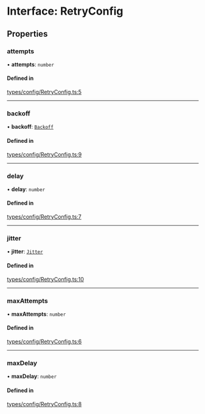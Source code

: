 # Interface: RetryConfig

## Properties

### attempts

• **attempts**: `number`

#### Defined in

[types/config/RetryConfig.ts:5](https://github.com/hachibu/reliable-fetch/blob/main/src/types/config/RetryConfig.ts#L5)

___

### backoff

• **backoff**: [`Backoff`](../README.md#backoff)

#### Defined in

[types/config/RetryConfig.ts:9](https://github.com/hachibu/reliable-fetch/blob/main/src/types/config/RetryConfig.ts#L9)

___

### delay

• **delay**: `number`

#### Defined in

[types/config/RetryConfig.ts:7](https://github.com/hachibu/reliable-fetch/blob/main/src/types/config/RetryConfig.ts#L7)

___

### jitter

• **jitter**: [`Jitter`](../README.md#jitter)

#### Defined in

[types/config/RetryConfig.ts:10](https://github.com/hachibu/reliable-fetch/blob/main/src/types/config/RetryConfig.ts#L10)

___

### maxAttempts

• **maxAttempts**: `number`

#### Defined in

[types/config/RetryConfig.ts:6](https://github.com/hachibu/reliable-fetch/blob/main/src/types/config/RetryConfig.ts#L6)

___

### maxDelay

• **maxDelay**: `number`

#### Defined in

[types/config/RetryConfig.ts:8](https://github.com/hachibu/reliable-fetch/blob/main/src/types/config/RetryConfig.ts#L8)
